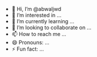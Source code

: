 - 👋 Hi, I’m @abwaljwd
- 👀 I’m interested in ...
- 🌱 I’m currently learning ...
- 💞️ I’m looking to collaborate on ...
- 📫 How to reach me ...
- 😄 Pronouns: ...
- ⚡ Fun fact: ...

<!---
abwaljwd/abwaljwd is a ✨ special ✨ repository because its `README.md` (this file) appears on your GitHub profile.
You can click the Preview link to take a look at your changes.
--->
